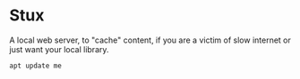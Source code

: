 # Stux
A local web server, to "cache" content, if you are a victim of slow internet or just want your local library.

```bash
apt update me
```